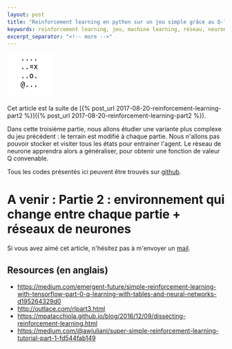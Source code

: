 ```yaml
---
layout: post
title: "Reinforcement learning en python sur un jeu simple grâce au Q-learning, Partie 3"
keywords: reinforcement learning, jeu, machine learning, réseau, neurone, apprentissage, renforcement, tutoriel, neural network, deep learning
excerpt_separator: "<!-- more -->"
---
```


![Le jeu](/assets/qlearning2/capture.gif) 

Cet article est la suite de [{% post_url 2017-08-20-reinforcement-learning-part2 %}]({% post_url 2017-08-20-reinforcement-learning-part2 %}).

Dans cette troisième partie, nous allons étudier une variante plus complexe du jeu précédent : le terrain est modifié à chaque partie. Nous n'allons pas pouvoir stocker et visiter tous les états pour entrainer l'agent. Le réseau de neurone apprendra alors a généraliser, pour obtenir une fonction de valeur Q convenable.

<!-- more -->
Tous les codes présentés ici peuvent être trouvés  sur [github](https://github.com/cdancette/machine-learning-projects/blob/master/q-learning/q-learning-part3.ipynb).

# A venir : Partie 2 : environnement qui change entre chaque partie + réseaux de neurones

Si vous avez aimé cet article, n'hésitez pas à m'envoyer un <a href="mailto:contact@cdancette.fr">mail</a>.

## Resources (en anglais)

- https://medium.com/emergent-future/simple-reinforcement-learning-with-tensorflow-part-0-q-learning-with-tables-and-neural-networks-d195264329d0
- http://outlace.com/rlpart3.html
- https://mpatacchiola.github.io/blog/2016/12/09/dissecting-reinforcement-learning.html
- https://medium.com/@awjuliani/super-simple-reinforcement-learning-tutorial-part-1-fd544fab149
